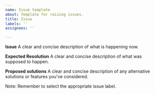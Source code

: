 ```yaml
---
name: Issue template
about: Template for raising issues.
title: Issue
labels: ''
assignees: ''

---
```


**Issue**
A clear and concise description of what is happening now.

**Expected Resolution**
A clear and concise description of what was supposed to happen.

**Proposed solutions**
A clear and concise description of any alternative solutions or features you've considered.

Note: Remember to select the appropriate issue label.
